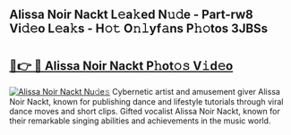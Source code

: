 ## Alissa Noir Nackt L𝚎a𝚔ed N𝚞𝚍e - Part-rw8 Vi𝚍𝚎o L𝚎a𝚔s - H𝚘𝚝 O𝚗𝚕yf𝚊ns P𝚑𝚘tos 3JBSs

# <h2><a href="http://kfa81c.oniu.top/?m=Alissa+Noir+Nackt">🔗👉 🔴 Alissa Noir Nackt P𝚑ot𝚘𝚜 V𝚒d𝚎o</a></h2>

[![Alissa Noir Nackt Nu𝚍e𝚜](https://i.imgur.com/0qMVB7G.gif)](http://kfa81c.oniu.top/?m=Alissa+Noir+Nackt)
Cybernetic artist and amusement giver Alissa Noir Nackt, known for publishing dance and lifestyle tutorials through viral dance moves and short clips. Gifted vocalist Alissa Noir Nackt, known for their remarkable singing abilities and achievements in the music world.  
